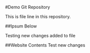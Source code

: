 #Demo Git Repository

This is file line in this repository.

##Ipsum Below


Testing new changes added to file


##Website Contents
Test new changes